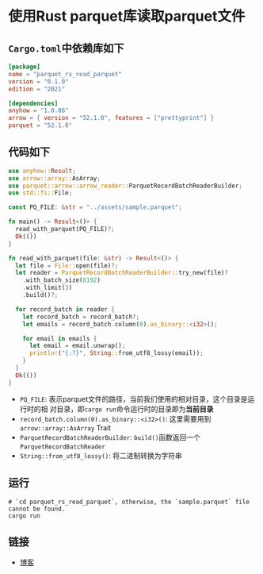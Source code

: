 # 使用Rust parquet库读取parquet文件

## `Cargo.toml`中依赖库如下

``` toml
[package]
name = "parquet_rs_read_parquet"
version = "0.1.0"
edition = "2021"

[dependencies]
anyhow = "1.0.86"
arrow = { version = "52.1.0", features = ["prettyprint"] }
parquet = "52.1.0"
```

## 代码如下

``` rust
use anyhow::Result;
use arrow::array::AsArray;
use parquet::arrow::arrow_reader::ParquetRecordBatchReaderBuilder;
use std::fs::File;

const PQ_FILE: &str = "../assets/sample.parquet";

fn main() -> Result<()> {
  read_with_parquet(PQ_FILE)?;
  Ok(())
}

fn read_with_parquet(file: &str) -> Result<()> {
  let file = File::open(file)?;
  let reader = ParquetRecordBatchReaderBuilder::try_new(file)?
    .with_batch_size(8192)
    .with_limit(3)
    .build()?;

  for record_batch in reader {
    let record_batch = record_batch?;
    let emails = record_batch.column(0).as_binary::<i32>();

    for email in emails {
      let email = email.unwrap();
      println!("{:?}", String::from_utf8_lossy(email));
    }
  }
  Ok(())
}
```
+ `PQ_FILE`: 表示parquet文件的路径，当前我们使用的相对目录，这个目录是运行时的相
  对目录，即`cargo run`命令运行时的目录即为**当前目录**
+ `record_batch.column(0).as_binary::<i32>()`: 这里需要用到
  `arrow::array::AsArray` Trait
+ `ParquetRecordBatchReaderBuilder`: `build()`函数返回一个`ParquetRecordBatchReader`
+ `String::from_utf8_lossy()`: 将二进制转换为字符串

## 运行

``` shell
# `cd parquet_rs_read_parquet`, otherwise, the `sample.parquet` file cannot be found.
cargo run
```

## 链接
- [博客](https://yuxuetr.com/blog/2024/07/23/rust-parquet)
